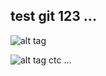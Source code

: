 ## test git 123 ...
![alt tag](http://i.imgur.com/t3UaFNw.png)


![alt tag](http://i.imgur.com/CzBVlaX.png)
ctc ...
